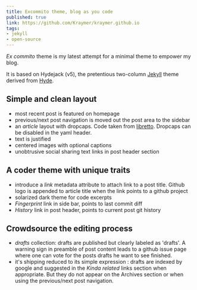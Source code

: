 ```yaml
---
title: Excommito theme, blog as you code
published: true
link: https://github.com/Kraymer/kraymer.github.io
tags:
- jekyll
- open-source
---
```


*Ex commito* theme is my latest attempt for a minimal theme to empower my blog.

It is based on Hydejack (v5), the pretentious two-column [Jekyll](http://jekyllrb.com) theme derived from [Hyde](http://hyde.getpoole.com).


## Simple and clean layout

- most recent post is featured on homepage
- previous/next post navigation is moved out the post area to the sidebar
- an *article* layout with dropcaps. Code taken from [libretto](https://github.com/ferrolho/jekyll-theme-libretto). Dropcaps can be disabled in the yaml header.
- text is justified
- centered images with optional captions
- unobtrusive social sharing text links in post header section

## A coder theme with unique traits

- introduce a *link* metadata attribute to attach link to a post title. Github logo is appended to article title when the link points to a github project
- solarized dark theme for code excerpts
- *Fingerprint* link in side bar, points to last commit diff
- *History* link in post header, points to current post git history

## Crowdsource the editing process

- *drafts* collection: drafts are published but clearly labeled as 'drafts'. A warning sign in preamble of post content leads to a github issue page where one can vote for the posts drafts he want to see finished. 
- it's shipping reduced to its simple expression : drafts are indexed by google and suggested in the *Kinda related* links section when appropriate. But they do not appear on the Archives section or when using the previous/next post navigation.






